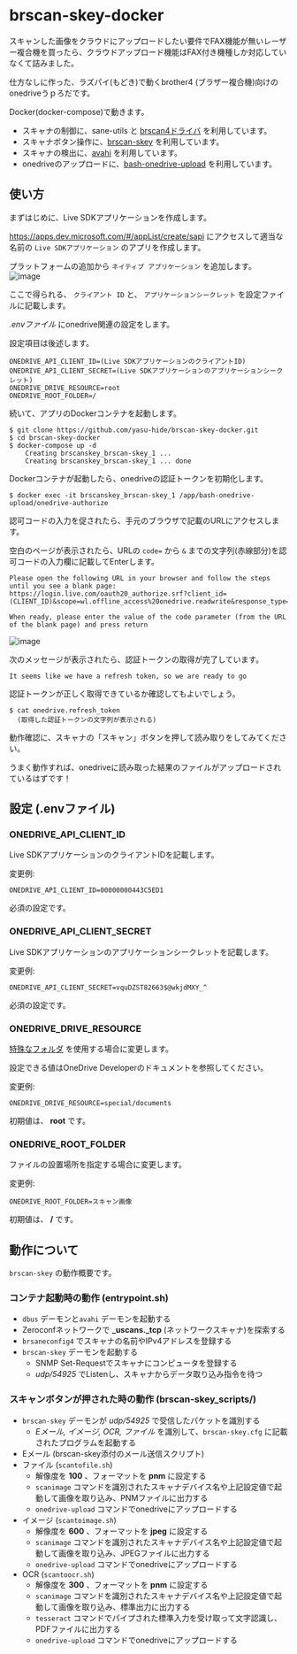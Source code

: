 # brscan-skey-docker

スキャンした画像をクラウドにアップロードしたい要件でFAX機能が無いレーザー複合機を買ったら、クラウドアップロード機能はFAX付き機種しか対応していなくて詰みました。

仕方なしに作った、ラズパイ(もどき)で動くbrother4 (ブラザー複合機)向けのonedriveうｐろだです。

Docker(docker-compose)で動きます。

- スキャナの制御に、sane-utils と [brscan4ドライバ](https://support.brother.co.jp/j/b/downloadhowto.aspx?c=jp&lang=ja&prod=dcpl2550dw&os=128&dlid=dlf103892_000&flang=1001&type3=565) を利用しています。
- スキャナボタン操作に、[brscan-skey](https://support.brother.co.jp/j/b/downloadhowto.aspx?c=jp&lang=ja&prod=dcpl2550dw&os=128&dlid=dlf103879_000&flang=1001&type3=569) を利用しています。
- スキャナの検出に、[avahi](http://avahi.org/) を利用しています。
- onedriveのアップロードに、[bash-onedrive-upload](https://github.com/fkalis/bash-onedrive-upload) を利用しています。

## 使い方

まずはじめに、Live SDKアプリケーションを作成します。

https://apps.dev.microsoft.com/#/appList/create/sapi にアクセスして適当な名前の `Live SDKアプリケーション` のアプリを作成します。

プラットフォームの追加から `ネイティブ アプリケーション` を追加します。
![image](https://user-images.githubusercontent.com/5038337/80963489-fe64d800-8e49-11ea-9d88-7e96e7892e94.png)

ここで得られる、 `クライアント ID` と、 `アプリケーションシークレット` を設定ファイルに記載します。

_.envファイル_ にonedrive関連の設定をします。

設定項目は後述します。

```
ONEDRIVE_API_CLIENT_ID=(Live SDKアプリケーションのクライアントID)
ONEDRIVE_API_CLIENT_SECRET=(Live SDKアプリケーションのアプリケーションシークレット)
ONEDRIVE_DRIVE_RESOURCE=root
ONEDRIVE_ROOT_FOLDER=/
```

続いて、アプリのDockerコンテナを起動します。

```
$ git clone https://github.com/yasu-hide/brscan-skey-docker.git
$ cd brscan-skey-docker
$ docker-compose up -d
    Creating brscanskey_brscan-skey_1 ...
    Creating brscanskey_brscan-skey_1 ... done
```

Dockerコンテナが起動したら、onedriveの認証トークンを初期化します。

```
$ docker exec -it brscanskey_brscan-skey_1 /app/bash-onedrive-upload/onedrive-authorize
```

認可コードの入力を促されたら、手元のブラウザで記載のURLにアクセスします。

空白のページが表示されたら、URLの `code=` から `&` までの文字列(赤線部分)を認可コードの入力欄に記載してEnterします。

```
Please open the following URL in your browser and follow the steps until you see a blank page:
https://login.live.com/oauth20_authorize.srf?client_id=(CLIENT_ID)&scope=wl.offline_access%20onedrive.readwrite&response_type=code&redirect_uri=https://login.live.com/oauth20_desktop.srf

When ready, please enter the value of the code parameter (from the URL of the blank page) and press return
```

![image](https://user-images.githubusercontent.com/5038337/80965326-4a654c00-8e4d-11ea-853e-dc9b94b9910e.png)

次のメッセージが表示されたら、認証トークンの取得が完了しています。
```
It seems like we have a refresh token, so we are ready to go
```

認証トークンが正しく取得できているか確認してもよいでしょう。

```
$ cat onedrive.refresh_token
  (取得した認証トークンの文字列が表示される)
```

動作確認に、スキャナの「スキャン」ボタンを押して読み取りをしてみてください。

うまく動作すれば、onedriveに読み取った結果のファイルがアップロードされているはずです！

## 設定 (.envファイル)

### ONEDRIVE_API_CLIENT_ID

Live SDKアプリケーションのクライアントIDを記載します。

変更例:
```
ONEDRIVE_API_CLIENT_ID=00000000443C5ED1
```

必須の設定です。

### ONEDRIVE_API_CLIENT_SECRET
Live SDKアプリケーションのアプリケーションシークレットを記載します。

変更例:
```
ONEDRIVE_API_CLIENT_SECRET=vquDZST82663$@wkjdMXY_^
```

必須の設定です。

### ONEDRIVE_DRIVE_RESOURCE
[特殊なフォルダ](https://docs.microsoft.com/ja-jp/onedrive/developer/rest-api/api/drive_get_specialfolder) を使用する場合に変更します。

設定できる値はOneDrive Developerのドキュメントを参照してください。

変更例:
```
ONEDRIVE_DRIVE_RESOURCE=special/documents
```

初期値は、 __root__ です。

### ONEDRIVE_ROOT_FOLDER
ファイルの設置場所を指定する場合に変更します。

変更例:
```
ONEDRIVE_ROOT_FOLDER=スキャン画像
```

初期値は、 __/__ です。

## 動作について

`brscan-skey` の動作概要です。

### コンテナ起動時の動作 (entrypoint.sh)
* `dbus` デーモンと`avahi` デーモンを起動する
* Zeroconfネットワークで **_uscans._tcp** (ネットワークスキャナ)を探索する
* `brsaneconfig4` でスキャナの名前やIPv4アドレスを登録する
* `brscan-skey` デーモンを起動する
    * SNMP Set-Requestでスキャナにコンピュータを登録する
    * _udp/54925_ でListenし、スキャナからデータ取り込み指令を待つ

### スキャンボタンが押された時の動作 (brscan-skey_scripts/)
* `brscan-skey` デーモンが _udp/54925_ で受信したパケットを識別する
    * _Eメール, イメージ, OCR, ファイル_ を識別して、`brscan-skey.cfg` に記載されたプログラムを起動する
* Eメール (brscan-skey添付のメール送信スクリプト)
* ファイル (`scantofile.sh`)
    * 解像度を __100__ 、フォーマットを __pnm__ に設定する
    * `scanimage` コマンドを識別されたスキャナデバイス名や上記設定値で起動して画像を取り込み、PNMファイルに出力する
    * `onedrive-upload` コマンドでonedriveにアップロードする
* イメージ (`scantoimage.sh`)
    * 解像度を __600__ 、フォーマットを __jpeg__ に設定する
    * `scanimage` コマンドを識別されたスキャナデバイス名や上記設定値で起動して画像を取り込み、JPEGファイルに出力する
    * `onedrive-upload` コマンドでonedriveにアップロードする
* OCR (`scantoocr.sh`)
    * 解像度を __300__ 、フォーマットを __pnm__ に設定する
    * `scanimage` コマンドを識別されたスキャナデバイス名や上記設定値で起動して画像を取り込み、標準出力に出力する
    * `tesseract` コマンドでパイプされた標準入力を受け取って文字認識し、PDFファイルに出力する
    * `onedrive-upload` コマンドでonedriveにアップロードする
